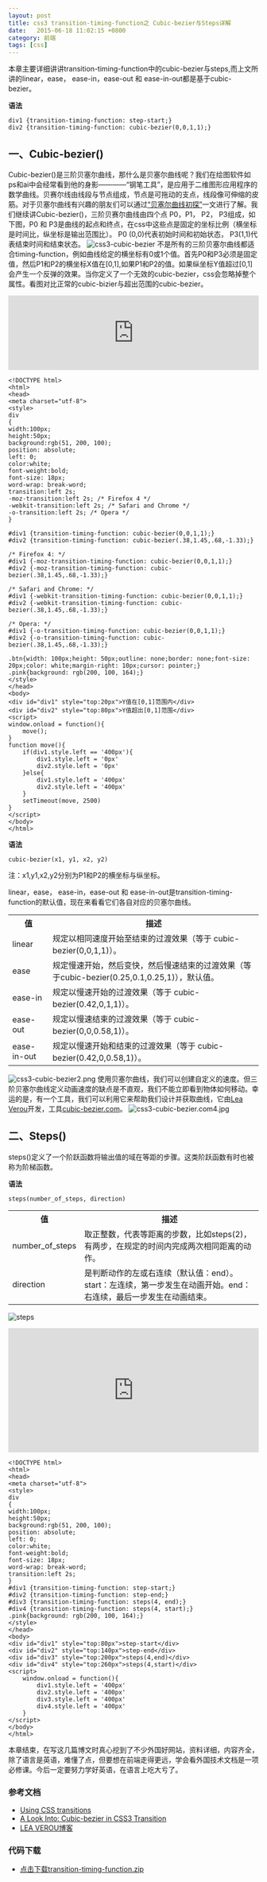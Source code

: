 ```yaml
---
layout: post
title: css3 transition-timing-function之 Cubic-bezier与Steps详解
date:   2015-06-18 11:02:15 +0800
category: 前端
tags: [css]
---
```

本章主要详细讲讲transition-timing-function中的cubic-bezier与steps,而上文所讲的linear，ease， ease-in，ease-out 和 ease-in-out都是基于cubic-bezier。

**语法**

```
div1 {transition-timing-function: step-start;}
div2 {transition-timing-function: cubic-bezier(0,0,1,1);}
```

## 一、Cubic-bezier()

Cubic-bezier()是三阶贝塞尔曲线，那什么是贝塞尔曲线呢？我们在绘图软件如ps和ai中会经常看到他的身影————“钢笔工具”，是应用于二维图形应用程序的数学曲线。贝赛尔线由线段与节点组成，节点是可拖动的支点，线段像可伸缩的皮筋。对于贝塞尔曲线有兴趣的朋友们可以通过[“贝塞尔曲线初探”](http://www.cnblogs.com/jay-dong/archive/2012/09/26/2704188.html)一文进行了解。我们继续讲Cubic-bezier()，三阶贝赛尔曲线由四个点 P0，P1， P2， P3组成，如下图，P0  和 P3是曲线的起点和终点，在css中这些点是固定的坐标比例（横坐标是时间比，纵坐标是输出范围比）。 P0 (0,0)代表初始时间和初始状态， P3(1,1)代表结束时间和结束状态。
![css3-cubic-bezier](http://7xtflp.com1.z0.glb.clouddn.com/css3-cubic-bezier.png "css3-cubic-bezier")
不是所有的三阶贝塞尔曲线都适合timing-function，例如曲线给定的横坐标有0或1个值。首先P0和P3必须是固定值，然后P1和P2的横坐标X值在[0,1],如果P1和P2的值。如果纵坐标Y值超过[0,1]会产生一个反弹的效果。当你定义了一个无效的cubic-bezier，css会忽略掉整个属性。看图对比正常的cubic-bizier与超出范围的cubic-bezier。

<iframe src="https://www.sinsy.top/hungry/learn/css3/transition/cubic_bezier.html" frameborder="0" width="100%"></iframe>

```
<!DOCTYPE html>
<html>
<head>
<meta charset="utf-8">
<style> 
div
{
width:100px;
height:50px;
background:rgb(51, 200, 100);
position: absolute;
left: 0;
color:white;
font-weight:bold;
font-size: 18px;
word-wrap: break-word;
transition:left 2s;
-moz-transition:left 2s; /* Firefox 4 */
-webkit-transition:left 2s; /* Safari and Chrome */
-o-transition:left 2s; /* Opera */
}

#div1 {transition-timing-function: cubic-bezier(0,0,1,1);}
#div2 {transition-timing-function: cubic-bezier(.38,1.45,.68,-1.33);}

/* Firefox 4: */
#div1 {-moz-transition-timing-function: cubic-bezier(0,0,1,1);}
#div2 {-moz-transition-timing-function: cubic-bezier(.38,1.45,.68,-1.33);}

/* Safari and Chrome: */
#div1 {-webkit-transition-timing-function: cubic-bezier(0,0,1,1);}
#div2 {-webkit-transition-timing-function: cubic-bezier(.38,1.45,.68,-1.33);}

/* Opera: */
#div1 {-o-transition-timing-function: cubic-bezier(0,0,1,1);}
#div2 {-o-transition-timing-function: cubic-bezier(.38,1.45,.68,-1.33);}

.btn{width: 100px;height: 50px;outline: none;border: none;font-size: 20px;color: white;margin-right: 10px;cursor: pointer;}
.pink{background: rgb(200, 100, 164);}
</style>
</head>
<body>
<div id="div1" style="top:20px">Y值在[0,1]范围内</div>
<div id="div2" style="top:80px">Y值超出[0,1]范围</div>
<script>
window.onload = function(){
    move();
}
function move(){
    if(div1.style.left == '400px'){
        div1.style.left = '0px'
        div2.style.left = '0px'
    }else{
        div1.style.left = '400px'
        div2.style.left = '400px'
    }
    setTimeout(move, 2500)
}
</script>
</body>
</html>
```

**语法**

```
cubic-bezier(x1, y1, x2, y2)
```

注：x1,y1,x2,y2分别为P1和P2的横坐标与纵坐标。

linear，ease， ease-in，ease-out 和 ease-in-out是transition-timing-function的默认值，现在来看看它们各自对应的贝塞尔曲线。

<table>
    <tr>
        <th>值</th>
        <th>描述</th>
    </tr>
    <tr>
        <td>linear</td>
        <td>规定以相同速度开始至结束的过渡效果（等于 cubic-bezier(0,0,1,1)）。</td>
    </tr> 
    <tr>
        <td>ease</td>
        <td>规定慢速开始，然后变快，然后慢速结束的过渡效果（等于cubic-bezier(0.25,0.1,0.25,1)），默认值。</td>
    </tr>
    <tr>
        <td>ease-in</td>
        <td>规定以慢速开始的过渡效果（等于 cubic-bezier(0.42,0,1,1)）。</td>
    </tr> 
    <tr>
        <td>ease-out</td>
        <td>规定以慢速结束的过渡效果（等于 cubic-bezier(0,0,0.58,1)）。</td>
    </tr>       
    <tr>
        <td>ease-in-out</td>
        <td>规定以慢速开始和结束的过渡效果（等于 cubic-bezier(0.42,0,0.58,1)）。</td>
    </tr>
</table>

![css3-cubic-bezier2.png](http://7xtflp.com1.z0.glb.clouddn.com/css3-cubic-bezier2.png "css3-cubic-bezier2.png")
使用贝塞尔曲线，我们可以创建自定义的速度。但三阶贝塞尔曲线定义动画速度的缺点是不直观，我们不能立即看到物体如何移动。幸运的是，有一个工具，我们可以利用它来帮助我们设计并获取曲线，它由[Lea Verou](http://lea.verou.me/author/admin/)开发，工具[cubic-bezier.com](http://cubic-bezier.com/#.17,.67,.83,.67)。
![css3-cubic-bezier.com4.jpg](http://7xtflp.com1.z0.glb.clouddn.com/css3-cubic-bezier.com4.jpg "css3-cubic-bezier.com4.jpg")

## 二、Steps()
steps()定义了一个阶跃函数将输出值的域在等距的步骤。这类阶跃函数有时也被称为阶梯函数。

**语法**

```
steps(number_of_steps, direction)
```

<table>
    <tr>
        <th>值</th>
        <th>描述</th>
    </tr>
    <tr>
        <td>number_of_steps</td>
        <td>取正整数，代表等距离的步数，比如steps(2)，有两步，在规定的时间内完成两次相同距离的动作。</td>
    </tr>
    <tr>
        <td>direction</td>
        <td>是判断动作的左或右连续（默认值：end）。start：左连续，第一步发生在动画开始。end：右连续，最后一步发生在动画结束。</td>
    </tr>
</table>

![steps](http://7xtflp.com1.z0.glb.clouddn.com/css3-steps2.png "steps")

<iframe src="https://www.sinsy.top/hungry/learn/css3/transition/steps.html" frameborder="0" width="100%" height="250px"></iframe>

```
<!DOCTYPE html>
<html>
<head>
<meta charset="utf-8">
<style>
div
{
width:100px;
height:50px;
background:rgb(51, 200, 100);
position: absolute;
left: 0;
color:white;
font-weight:bold;
font-size: 18px;
word-wrap: break-word;
transition:left 2s;
}
#div1 {transition-timing-function: step-start;}
#div2 {transition-timing-function: step-end;}
#div3 {transition-timing-function: steps(4, end);}
#div4 {transition-timing-function: steps(4, start);}
.pink{background: rgb(200, 100, 164);}
</style>
</head>
<body>
<div id="div1" style="top:80px">step-start</div>
<div id="div2" style="top:140px">step-end</div>
<div id="div3" style="top:200px">steps(4,end)</div>
<div id="div4" style="top:260px">steps(4,start)</div>
<script>
    window.onload = function(){
        div1.style.left = '400px'
        div2.style.left = '400px'
        div3.style.left = '400px'
        div4.style.left = '400px'
    }
</script>
</body>
</html>
```

本章结束，在写这几篇博文时真心挖到了不少外国好网站，资料详细，内容齐全，除了语言是英语，难懂了点，但要想在前端走得更远，学会看外国技术文档是一项必修课。今后一定要努力学好英语，在语言上吃大亏了。

### 参考文档
* [Using CSS transitions](https://developer.mozilla.org/en-US/docs/Web/Guide/CSS/Using_CSS_transitions)
* [A Look Into: Cubic-bezier in CSS3 Transition](http://www.hongkiat.com/blog/css-cubic-bezier/)
* [LEA VEROU博客](http://lea.verou.me/)

### 代码下载
* [点击下载transition-timing-function.zip](https://www.sinsy.top/hungry/learn/css3/transition/transition-timing-function.zip)




